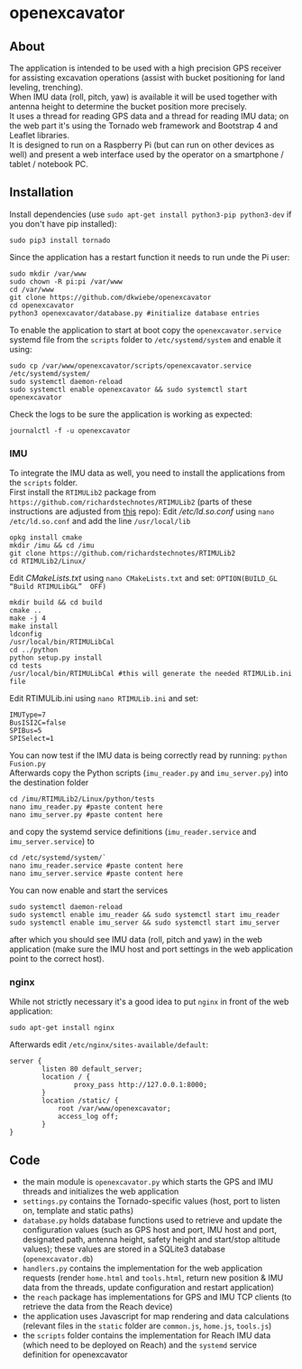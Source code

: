 # openexcavator

## About
The application is intended to be used with a high precision GPS receiver for assisting excavation operations (assist with bucket positioning for land leveling, trenching).  
When IMU data (roll, pitch, yaw) is available it will be used together with antenna height to determine the bucket position more precisely.  
It uses a thread for reading GPS data and a thread for reading IMU data; on the web part it's using the Tornado web framework and Bootstrap 4 and Leaflet libraries.  
It is designed to run on a Raspberry Pi (but can run on other devices as well) and present a web interface used by the operator on a smartphone / tablet / notebook PC.

## Installation
Install dependencies (use `sudo apt-get install python3-pip python3-dev` if you don't have pip installed):
```
sudo pip3 install tornado
```
Since the application has a restart function it needs to run unde the Pi user:
```
sudo mkdir /var/www
sudo chown -R pi:pi /var/www
cd /var/www
git clone https://github.com/dkwiebe/openexcavator
cd openexcavator
python3 openexcavator/database.py #initialize database entries
```
To enable the application to start at boot copy the `openexcavator.service` systemd file from the `scripts` folder to `/etc/systemd/system` and enable it using:
```
sudo cp /var/www/openexcavator/scripts/openexcavator.service /etc/systemd/system/
sudo systemctl daemon-reload  
sudo systemctl enable openexcavator && sudo systemctl start openexcavator
```
Check the logs to be sure the application is working as expected:
```
journalctl -f -u openexcavator
```
### IMU
To integrate the IMU data as well, you need to install the applications from the `scripts` folder.  
First install the `RTIMULib2` package from `https://github.com/richardstechnotes/RTIMULib2` (parts of these instructions are adjusted from [this](https://github.com/87yj/EmlidIMU/) repo): 
Edit */etc/ld.so.conf* using `nano /etc/ld.so.conf` and add the line `/usr/local/lib`  
```
opkg install cmake
mkdir /imu && cd /imu
git clone https://github.com/richardstechnotes/RTIMULib2
cd RTIMULib2/Linux/
```  
Edit *CMakeLists.txt* using `nano CMakeLists.txt` and set: `OPTION(BUILD_GL “Build RTIMULibGL”  OFF)`  
```
mkdir build && cd build
cmake ..
make -j 4
make install
ldconfig
/usr/local/bin/RTIMULibCal
cd ../python
python setup.py install
cd tests
/usr/local/bin/RTIMULibCal #this will generate the needed RTIMULib.ini file
```  
Edit RTIMULib.ini using `nano RTIMULib.ini` and set:  
```
IMUType=7
BusISI2C=false
SPIBus=5
SPISelect=1
```
You can now test if the IMU data is being correctly read by running: `python Fusion.py`  
Afterwards copy the Python scripts (`imu_reader.py` and `imu_server.py`) into the destination folder  
```
cd /imu/RTIMULib2/Linux/python/tests
nano imu_reader.py #paste content here
nano imu_server.py #paste content here
```
and copy the systemd service definitions (`imu_reader.service` and `imu_server.service`) to 
```
cd /etc/systemd/system/`
nano imu_reader.service #paste content here
nano imu_server.service #paste content here
```
You can now enable and start the services
``` 
sudo systemctl daemon-reload  
sudo systemctl enable imu_reader && sudo systemctl start imu_reader
sudo systemctl enable imu_server && sudo systemctl start imu_server
```
after which you should see IMU data (roll, pitch and yaw) in the web application (make sure the IMU host and port settings in the web application point to the correct host).
### nginx
While not strictly necessary it's a good idea to put `nginx` in front of the web application:
```
sudo apt-get install nginx
```
Afterwards edit `/etc/nginx/sites-available/default`:
```
server {
        listen 80 default_server;
        location / {
                proxy_pass http://127.0.0.1:8000;
        }
        location /static/ {
            root /var/www/openexcavator;
            access_log off;
        }
}
```
## Code
 - the main module is `openexcavator.py` which starts the GPS and IMU threads and initializes the web application  
 - `settings.py` contains the Tornado-specific values (host, port to listen on, template and static paths)  
 - `database.py` holds database functions used to retrieve and update the configuration values (such as GPS host and port, IMU host and port, designated path, antenna height, safety height and start/stop altitude values); these values are stored in a SQLite3 database (`openexcavator.db`)  
 - `handlers.py` contains the implementation for the web application requests (render `home.html` and `tools.html`, return new position & IMU data from the threads, update configuration and restart application)  
 -  the `reach` package has implementations for GPS and IMU TCP clients (to retrieve the data from the Reach device)  
 -  the application uses Javascript for map rendering and data calculations (relevant files in the `static` folder are `common.js`, `home.js`, `tools.js`)  
 -  the `scripts` folder contains the implementation for Reach IMU data (which need to be deployed on Reach) and the `systemd` service definition for openexcavator  